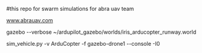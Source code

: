 #this repo for swarm simulations for abra uav team

www.abrauav.com


gazebo --verbose ~/ardupilot_gazebo/worlds/iris_arducopter_runway.world

sim_vehicle.py -v ArduCopter -f gazebo-drone1 --console -I0

